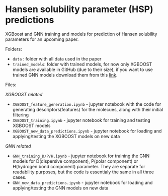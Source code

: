 # Hansen solubility parameter (HSP) predictions 
 XGBoost and GNN training and models for prediction of Hansen solubility parameters for an upcoming paper.

Folders:
 - `data` : folder with all data used in the paper
 - `trained_models`: folder with trained models, for now only XGBOOST models are available in GitHub (due to their size), if you want to use trained GNN models download them from this [link](https://drive.google.com/drive/folders/1JqV2n3172aHr_v6qGoITSJl9H30riOh-?usp=drive_link).

Files:

_XGBOOST related_

 - `XGBOOST_feature_generation.ipynb` - jupyter notebook with the code for generating descriptors(features) for the molecues, along with their initial filtering
 - `XGBOOST_training.ipynb` - jupyter notebook for training and testing XGBOOST models
 - `XGBOOST_new_data_predictions.ipynb` - jupyter notebook for loading and applying/testing the XGBOOST models on new data
   
_GNN related_

- `GNN_training_D/P/H.ipynb` - jupyter notebook for training the GNN models for D(dispersive component), P(polar component) or H(hydrogen bond component) parameter. They are separate for readability purposes, but the code is essentialy the same in all three cases.
- `GNN_new_data_predictions.ipynb` - jupyter notebook for loading and applying/testing the GNN models on new data
